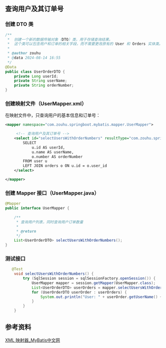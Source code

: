 ## 查询用户及其订单号

### 创建 DTO 类

```java
/**
 *  创建一个新的数据传输对象（DTO）类，用于存储查询结果。
 *  这个类可以包含用户和订单的相关字段，而不需要更改原有的 User 和 Orders 实体类。
 *
 * @author zouhu
 * @data 2024-08-14 16:55
 */
@Data
public class UserOrderDTO {
    private Long userId;
    private String userName;
    private String orderNumber;
}
```



### 创建映射文件（UserMapper.xml）

在映射文件中，只查询用户的基本信息和订单号：

```xml
<mapper namespace="com.zouhu.springboot.mybatis.mapper.UserMapper">

     <!-- 查询用户及其订单号 -->
    <select id="selectUsersWithOrderNumbers" resultType="com.zouhu.springboot.mybatis.dto.UserOrderDTO">
        SELECT
            u.id AS userId,
            u.name AS userName,
            o.number AS orderNumber
        FROM user u
        LEFT JOIN orders o ON u.id = o.user_id
    </select>

</mapper>

```



### 创建 Mapper 接口（UserMapper.java）

```java
@Mapper
public interface UserMapper {
   
    /**
     * 查询用户列表，同时查询用户订单数量
     *
     * @return
     */
    List<UserOrderDTO> selectUsersWithOrderNumbers();
}
```





### 测试接口

```java
   @Test
    void selectUsersWithOrderNumbers() {
        try (SqlSession session = sqlSessionFactory.openSession()) {
            UserMapper mapper = session.getMapper(UserMapper.class);
            List<UserOrderDTO> userOrders = mapper.selectUsersWithOrderNumbers();
            for (UserOrderDTO userOrder : userOrders) {
                System.out.println("User: " + userOrder.getUserName() + ", Order Number: " + userOrder.getOrderNumber());
            }
        }
    }
```







## 参考资料

[XML 映射器_MyBatis中文网](https://mybatis.net.cn/sqlmap-xml.html#Result_Maps)